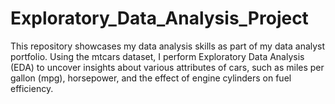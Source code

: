# Exploratory_Data_Analysis_Project
This repository showcases my data analysis skills as part of my data analyst portfolio. Using the mtcars dataset, I perform Exploratory Data Analysis (EDA) to uncover insights about various attributes of cars, such as miles per gallon (mpg), horsepower, and the effect of engine cylinders on fuel efficiency.
